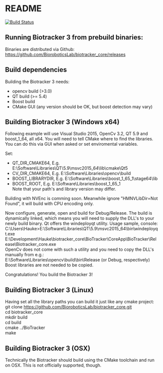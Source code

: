 # README

[![Build Status](https://git.imp.fu-berlin.de/bioroboticslab/biotracker/biotracker/badges/master/build.svg)](https://git.imp.fu-berlin.de/bioroboticslab/biotracker/biotracker/pipelines)

## Running Biotracker 3 from prebuild binaries:

Binaries are distributed via Github: https://github.com/BioroboticsLab/biotracker_core/releases

##  Build dependencies

Building the Biotracker 3 needs: 
- opencv build (>3.0)  
- QT build (>= 5.4)  
- Boost build  
- CMake GUI (any version should be OK, but boost detection may vary)  

##  Building Biotracker 3 (Windows x64)

Following example will use Visual Studio 2015, OpenCv 3.2, QT 5.9 and boost_1_64, all x64.
You will need to tell CMake where to find the libraries. You can do this via GUI when asked or set enviromental variables.

Set:  
- QT_DIR_CMAKE64, E.g. E:\Software\Libraries\QT\5.9\msvc2015_64\lib\cmake\Qt5  
- CV_DIR_CMAKE64, E.g. E:\Software\Libraries\opencv\build  
- BOOST_LIBRARYDIR, E.g. E:\Software\Libraries\boost_1_65_1\stage64\lib  
- BOOST_ROOT, E.g. E:\Software\Libraries\boost_1_65_1  
Note that your path's and library version may differ.

Building with NVEnc is comming soon. Meanwhile ignore "HMNVLibDir=Not Found", it will build with CPU encoding only.  

Now configure, generate, open and build for Debug/Release. The build is dynamically linked, which means you will need to supply the DLL's to your newly build binary. Qt offers the windeployqt utility. Usage sample, console:  
C:\Users\Hauke>E:\Software\Libraries\QT\5.9\msvc2015_64\bin\windeployqt.exe E:\Development\Hauke\biotracker_core\BioTracker\CoreApp\BioTracker\Release\Biotracker_core.exe   
OpenCv does not come with such a utility and you need to copy the DLL's manually from e.g.:   
E:\Software\Libraries\opencv\build\bin\Release (or Debug, respectively)  
Boost libraries are not needed to be copied.  

Congratulations! You build the Biotracker 3!

##  Building Biotracker 3 (Linux)

Having set all the library paths you can build it just like any cmake project:  
git clone https://github.com/BioroboticsLab/biotracker_core.git  
cd biotracker_core  
mkdir build  
cd build  
cmake ../BioTracker  
make  

##  Building Biotracker 3 (OSX)

Technically the Biotracker should build using the CMake toolchain and run on OSX. This is not officially supported, though.
